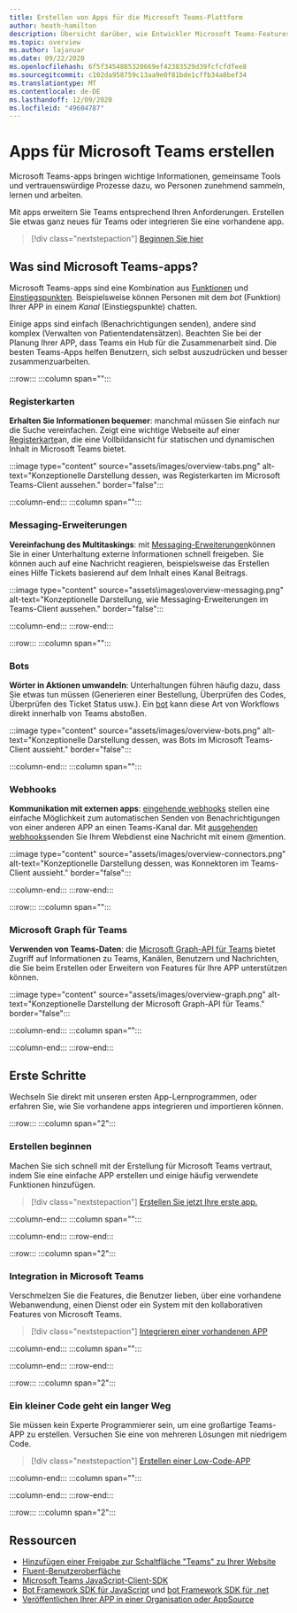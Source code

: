 ```yaml
---
title: Erstellen von Apps für die Microsoft Teams-Plattform
author: heath-hamilton
description: Übersicht darüber, wie Entwickler Microsoft Teams-Features mit benutzerdefinierten apps erweitern und anpassen können.
ms.topic: overview
ms.author: lajanuar
ms.date: 09/22/2020
ms.openlocfilehash: 6f5f3454885320669ef42383529d39fcfcfdfee8
ms.sourcegitcommit: c102da958759c13aa9e0f81bde1cffb34a8bef34
ms.translationtype: MT
ms.contentlocale: de-DE
ms.lasthandoff: 12/09/2020
ms.locfileid: "49604787"
---
```

# <a name="build-apps-for-microsoft-teams"></a>Apps für Microsoft Teams erstellen

Microsoft Teams-apps bringen wichtige Informationen, gemeinsame Tools und vertrauenswürdige Prozesse dazu, wo Personen zunehmend sammeln, lernen und arbeiten.

Mit apps erweitern Sie Teams entsprechend Ihren Anforderungen. Erstellen Sie etwas ganz neues für Teams oder integrieren Sie eine vorhandene app.

> [!div class="nextstepaction"]
> [Beginnen Sie hier](build-your-first-app/build-first-app-overview.md)

## <a name="what-are-teams-apps"></a>Was sind Microsoft Teams-apps?

Microsoft Teams-apps sind eine Kombination aus [Funktionen](concepts/capabilities-overview.md) und [Einstiegspunkten](concepts/extensibility-points.md). Beispielsweise können Personen mit dem *bot* (Funktion) Ihrer APP in einem *Kanal* (Einstiegspunkte) chatten.

Einige apps sind einfach (Benachrichtigungen senden), andere sind komplex (Verwalten von Patientendatensätzen). Beachten Sie bei der Planung Ihrer APP, dass Teams ein Hub für die Zusammenarbeit sind. Die besten Teams-Apps helfen Benutzern, sich selbst auszudrücken und besser zusammenzuarbeiten.

:::row:::
   :::column span="":::

### <a name="tabs"></a>Registerkarten

**Erhalten Sie Informationen bequemer**: manchmal müssen Sie einfach nur die Suche vereinfachen. Zeigt eine wichtige Webseite auf einer [Registerkarte](tabs/what-are-tabs.md)an, die eine Vollbildansicht für statischen und dynamischen Inhalt in Microsoft Teams bietet.

:::image type="content" source="assets/images/overview-tabs.png" alt-text="Konzeptionelle Darstellung dessen, was Registerkarten im Microsoft Teams-Client aussehen." border="false":::

   :::column-end:::
   :::column span="":::

### <a name="messaging-extensions"></a>Messaging-Erweiterungen

**Vereinfachung des Multitaskings**: mit [Messaging-Erweiterungen](messaging-extensions/what-are-messaging-extensions.md)können Sie in einer Unterhaltung externe Informationen schnell freigeben. Sie können auch auf eine Nachricht reagieren, beispielsweise das Erstellen eines Hilfe Tickets basierend auf dem Inhalt eines Kanal Beitrags.

:::image type="content" source="assets\images\overview-messaging.png" alt-text="Konzeptionelle Darstellung, wie Messaging-Erweiterungen im Teams-Client aussehen." border="false":::

   :::column-end:::
:::row-end:::

:::row:::
   :::column span="":::

### <a name="bots"></a>Bots

**Wörter in Aktionen umwandeln**: Unterhaltungen führen häufig dazu, dass Sie etwas tun müssen (Generieren einer Bestellung, Überprüfen des Codes, Überprüfen des Ticket Status usw.). Ein [bot](bots/what-are-bots.md) kann diese Art von Workflows direkt innerhalb von Teams abstoßen.

:::image type="content" source="assets/images/overview-bots.png" alt-text="Konzeptionelle Darstellung dessen, was Bots im Microsoft Teams-Client aussieht." border="false":::

   :::column-end:::
   :::column span="":::

### <a name="webhooks"></a>Webhooks

**Kommunikation mit externen apps**: [eingehende webhooks](webhooks-and-connectors/what-are-webhooks-and-connectors.md#incoming-webhooks) stellen eine einfache Möglichkeit zum automatischen Senden von Benachrichtigungen von einer anderen APP an einen Teams-Kanal dar. Mit [ausgehenden webhooks](webhooks-and-connectors/what-are-webhooks-and-connectors.md#outgoing-webhooks)senden Sie Ihrem Webdienst eine Nachricht mit einem @mention.

:::image type="content" source="assets/images/overview-connectors.png" alt-text="Konzeptionelle Darstellung dessen, was Konnektoren im Teams-Client aussieht." border="false":::

   :::column-end:::
:::row-end:::

:::row:::
   :::column span="":::

### <a name="microsoft-graph-for-teams"></a>Microsoft Graph für Teams

**Verwenden von Teams-Daten**: die [Microsoft Graph-API für Teams](https://docs.microsoft.com/graph/teams-concept-overview) bietet Zugriff auf Informationen zu Teams, Kanälen, Benutzern und Nachrichten, die Sie beim Erstellen oder Erweitern von Features für Ihre APP unterstützen können.

:::image type="content" source="assets/images/overview-graph.png" alt-text="Konzeptionelle Darstellung der Microsoft Graph-API für Teams." border="false":::

   :::column-end:::
   :::column span="":::

   :::column-end:::
:::row-end:::

## <a name="get-started"></a>Erste Schritte

Wechseln Sie direkt mit unseren ersten App-Lernprogrammen, oder erfahren Sie, wie Sie vorhandene apps integrieren und importieren können.

:::row:::
   :::column span="2":::

### <a name="start-building"></a>Erstellen beginnen

   Machen Sie sich schnell mit der Erstellung für Microsoft Teams vertraut, indem Sie eine einfache APP erstellen und einige häufig verwendete Funktionen hinzufügen.

   > [!div class="nextstepaction"]
   > [Erstellen Sie jetzt Ihre erste app.](build-your-first-app/build-first-app-overview.md)

   :::column-end:::
   :::column span="":::

   :::column-end:::
:::row-end:::

:::row:::
   :::column span="2":::

### <a name="integrate-with-teams"></a>Integration in Microsoft Teams

   Verschmelzen Sie die Features, die Benutzer lieben, über eine vorhandene Webanwendung, einen Dienst oder ein System mit den kollaborativen Features von Microsoft Teams.

   > [!div class="nextstepaction"]
   > [Integrieren einer vorhandenen APP](samples/integrating-web-apps.md)

   :::column-end:::
   :::column span="":::

   :::column-end:::
:::row-end:::

:::row:::
   :::column span="2":::

### <a name="a-little-code-goes-a-long-way"></a>Ein kleiner Code geht ein langer Weg

   Sie müssen kein Experte Programmierer sein, um eine großartige Teams-APP zu erstellen. Versuchen Sie eine von mehreren Lösungen mit niedrigem Code.

   > [!div class="nextstepaction"]
   > [Erstellen einer Low-Code-APP](samples/teams-low-code-solutions.md)

   :::column-end:::
   :::column span="":::

   :::column-end:::
:::row-end:::

:::row:::
   :::column span="2":::

## <a name="resources"></a>Ressourcen

* [Hinzufügen einer Freigabe zur Schaltfläche "Teams" zu Ihrer Website](concepts/build-and-test/share-to-teams.md)
* <a href="https://fluentsite.z22.web.core.windows.net/" target="_blank">Fluent-Benutzeroberfläche</a>
* [Microsoft Teams JavaScript-Client-SDK](https://docs.microsoft.com/javascript/api/@microsoft/teams-js/?view=msteams-client-js-latest&preserve-view=true)
* [Bot Framework SDK für JavaScript](https://github.com/Microsoft/botbuilder-js) und [bot Framework SDK für .net](https://github.com/Microsoft/botbuilder-dotnet/)
* [Veröffentlichen Ihrer APP in einer Organisation oder AppSource](concepts/deploy-and-publish/overview.md)
